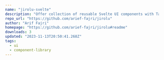 ```yaml
---
name: "jirolu-svelte"
description: "Offer collection of reusable Svelte UI components with TailwindCSS styling."
repo_url: "https://github.com/arief-fajri/jirolu"
author: "Arif Fajri"
homepage: "https://github.com/arief-fajri/jirolu#readme"
downloads: 3
updated: "2023-11-13T20:50:41.268Z"
tags: 
  - ui
  - component-library
---
```

